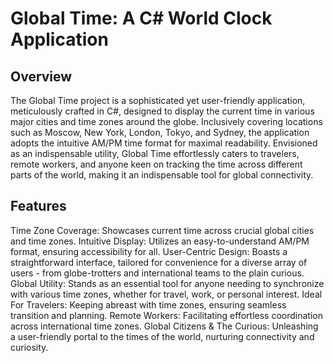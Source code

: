 # Global Time: A C# World Clock Application

## Overview
The Global Time project is a sophisticated yet user-friendly application, meticulously crafted in C#, designed to display the current time in various major cities and time zones around the globe. Inclusively covering locations such as Moscow, New York, London, Tokyo, and Sydney, the application adopts the intuitive AM/PM time format for maximal readability. Envisioned as an indispensable utility, Global Time effortlessly caters to travelers, remote workers, and anyone keen on tracking the time across different parts of the world, making it an indispensable tool for global connectivity.

## Features
Time Zone Coverage: Showcases current time across crucial global cities and time zones.
Intuitive Display: Utilizes an easy-to-understand AM/PM format, ensuring accessibility for all.
User-Centric Design: Boasts a straightforward interface, tailored for convenience for a diverse array of users - from globe-trotters and international teams to the plain curious.
Global Utility: Stands as an essential tool for anyone needing to synchronize with various time zones, whether for travel, work, or personal interest.
Ideal For
Travelers: Keeping abreast with time zones, ensuring seamless transition and planning.
Remote Workers: Facilitating effortless coordination across international time zones.
Global Citizens & The Curious: Unleashing a user-friendly portal to the times of the world, nurturing connectivity and curiosity.

